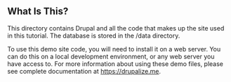 ## What Is This?

This directory contains Drupal and all the code that makes up the site used in this tutorial. The database is stored in the /data directory.

To use this demo site code, you will need to install it on a web server. You can do this on a local development environment, or any web server you have access to. For more information about using these demo files, please see complete documentation at https://drupalize.me.

